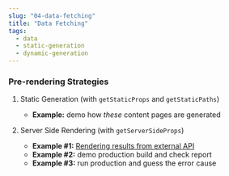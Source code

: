```yaml
---
slug: "04-data-fetching"
title: "Data Fetching"
tags:
  - data
  - static-generation
  - dynamic-generation
---
```


### Pre-rendering Strategies

1. <span class="topic">Static Generation</span> (with `getStaticProps` and `getStaticPaths`)

   - **Example:** demo how _these_ content pages are generated

2. <span class="topic">Server Side Rendering</span> (with `getServerSideProps`)

   - **Example #1:** [Rendering results from external API](/contents/shows)
   - **Example #2:** demo production build and check report
   - **Example #3:** run production and guess the error cause
